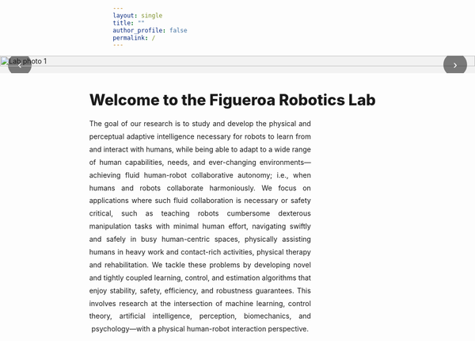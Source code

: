 ```yaml
---
layout: single
title: ""
author_profile: false
permalink: /
---
```


<!-- ===== FULL-BLEED HERO SLIDER ===== -->
<div class="hero-slider fullbleed" aria-label="Figueroa Robotics Lab Photo Gallery">
  <button class="hs-nav hs-prev" aria-label="Previous slide">‹</button>

  <div class="hs-track" role="region" aria-live="polite">
    <img src="{{ '/assets/images/IMG_4148.JPG' | relative_url }}" alt="Lab photo 1" class="hs-slide hs-current">
    <img src="{{ '/assets/images/IMG_4075.JPG' | relative_url }}" alt="Lab photo 2" class="hs-slide">
    <img src="{{ '/assets/images/IMG_4115.JPG' | relative_url }}" alt="Lab photo 3" class="hs-slide">
  </div>

  <button class="hs-nav hs-next" aria-label="Next slide">›</button>
  <div class="hs-dots" role="tablist" aria-label="Choose slide"></div>
</div>

<!-- ===== CONTENT BELOW (≈ half page width, centered & slightly left-shifted) ===== -->
<section class="content-wrap">
  <h1 class="lab-title">Welcome to the Figueroa Robotics Lab</h1>

  <p class="lab-text">
    The goal of our research is to study and develop the physical and perceptual adaptive intelligence necessary for robots
    to learn from and interact with humans, while being able to adapt to a wide range of human capabilities, needs, and
    ever-changing environments—achieving fluid human-robot collaborative autonomy; i.e., when humans and robots collaborate
    harmoniously. We focus on applications where such fluid collaboration is necessary or safety critical, such as teaching
    robots cumbersome dexterous manipulation tasks with minimal human effort, navigating swiftly and safely in busy human-centric
    spaces, physically assisting humans in heavy work and contact-rich activities, physical therapy and rehabilitation.
    We tackle these problems by developing novel and tightly coupled learning, control, and estimation algorithms that enjoy
    stability, safety, efficiency, and robustness guarantees. This involves research at the intersection of machine learning,
    control theory, artificial intelligence, perception, biomechanics, and psychology—with a physical human-robot interaction
    perspective.
  </p>
</section>

<style>
/* ---------- Slider: full-browser-width ---------- */
.hero-slider{
  position: relative;
  overflow: hidden;
  background: #f2f2f2;
}
.hero-slider.fullbleed{
  width: 100vw;
  max-width: 100vw;
  margin-left: 50%;
  transform: translateX(-50%);
  border-radius: 0;
}
.hs-track{ display: flex; transition: transform 300ms ease; will-change: transform; }
.hs-slide{
  flex: 0 0 100%; width: 100%; display: block;
  height: auto; object-fit: contain; max-height: 85vh;
}

/* Controls & dots */
.hs-nav{
  position: absolute; top: 50%; transform: translateY(-50%);
  border: none; background: rgba(0,0,0,0.5); color:#fff;
  width: 48px; height: 48px; border-radius: 50%; cursor: pointer; font-size: 24px;
}
.hs-prev{ left: 16px; } .hs-next{ right: 16px; }
.hs-dots{
  position: absolute; left: 50%; bottom: 16px; transform: translateX(-50%);
  display: flex; gap: 8px;
}
.hs-dots button{
  width: 12px; height: 12px; border-radius: 50%;
  border: none; background: rgba(0,0,0,0.35); cursor: pointer;
}
.hs-dots button[aria-selected="true"]{ background:#000; }

/* ---------- Text section: half page width, perfectly centered with slight left shift ---------- */
.content-wrap{
  width: min(50vw, 900px);      /* about half the viewport, capped on very wide screens */
  margin-left: auto;
  margin-right: auto;
  margin-top: 2.25rem;
  margin-bottom: 2.25rem;
  padding: 0 1rem;
  box-sizing: border-box;
  text-align: center;           /* centers the heading text */
  position: relative;
  left: -15%;                    /* ✅ small nudge to the left */
}

.lab-title{
  margin: 1.5rem 0 1rem;
  font-weight: 800;
  font-size: clamp(1.6rem, 2.2vw + 0.6rem, 2.4rem);
  line-height: 1.2;
  text-align: center;
  white-space: nowrap;          /* keep one line on large screens */
}

@media (max-width: 768px){
  .content-wrap{ width: min(90vw, 900px); left: 0; } /* reset shift on phones */
  .lab-title{ white-space: normal; }
}

.lab-text{
  margin: 0 auto;
  max-width: 70ch;              /* comfortable line length */
  line-height: 1.85;
  text-align: justify;          /* even left/right edges */
  text-align-last: center;      /* last line centered for a balanced finish */
}

/* Tighten gap to the masthead if needed */
.main .page__content { padding-top: 1.25rem; }
</style>

<script>
/* ===== Minimal, conflict-free slider JS ===== */
(function () {
  function init() {
    const slider = document.querySelector('.hero-slider');
    if (!slider) return;

    const track  = slider.querySelector('.hs-track');
    const slides = Array.from(slider.querySelectorAll('.hs-slide'));
    const prev   = slider.querySelector('.hs-prev');
    const next   = slider.querySelector('.hs-next');
    const dotsEl = slider.querySelector('.hs-dots');
    let index = 0;

    // Build dots
    slides.forEach((_, i) => {
      const b = document.createElement('button');
      b.setAttribute('role', 'tab');
      b.setAttribute('aria-label', `Go to slide ${i + 1}`);
      b.addEventListener('click', () => goTo(i));
      dotsEl.appendChild(b);
    });

    function update() {
      track.style.transform = `translateX(-${index * 100}%)`;
      Array.from(dotsEl.children).forEach((b, i) =>
        b.setAttribute('aria-selected', i === index ? 'true' : 'false')
      );
    }
    function goTo(i){ index = (i + slides.length) % slides.length; update(); }

    prev?.addEventListener('click', () => goTo(index - 1));
    next?.addEventListener('click', () => goTo(index + 1));

    // Touch swipe
    let startX = 0;
    track.addEventListener('touchstart', e => startX = e.touches[0].clientX, {passive:true});
    track.addEventListener('touchend', e => {
      const dx = e.changedTouches[0].clientX - startX;
      if (dx > 40) goTo(index - 1);
      if (dx < -40) goTo(index + 1);
    });

    // Autoplay (pause on hover)
    let timer = setInterval(() => goTo(index + 1), 5000);
    slider.addEventListener('mouseenter', () => clearInterval(timer));
    slider.addEventListener('mouseleave', () =>
      timer = setInterval(() => goTo(index + 1), 5000)
    );

    update();
  }

  document.readyState === 'loading'
    ? document.addEventListener('DOMContentLoaded', init)
    : init();
})();
</script>

